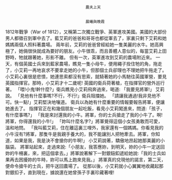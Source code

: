 
    	
									   
									   農夫上天
									   
									   
									   晨曦與晚霞
									   

1812年戰爭（War of 1812），又稱第二次獨立戰爭、英軍進攻美國。美國的大部份男人都徵召到軍中去了。藍艾莉的爸爸和哥哥也都從軍去了，家裏只剩下艾莉和她媽媽兩個人照料著農場。
兩年前，艾莉的爸爸曾經給她一隻美麗的水牛。她高興極了，她倆很快就成為要好的朋友。小牛很乖，而且善體人意似的，每當艾莉上田野時，牠就跟著她，形影不離。
但有一次，英軍進攻到艾莉的農場附近來。
一天，有個英國士兵來到藍家農場，瞧見一隻小母牛，便用繩子拴住牠的角，拖走了，小艾莉一再地哀求不要拿走她的小牛，但那個士兵卻理也不理她把牛拖走了。
小艾莉心裏很是悲憤，她連思索都沒有思索，就騎著她的小馬馳往英國軍營，要見英國指揮官。那時，小艾莉才十二歲呢!
英國的衛兵荷著槍，在指揮官的營外巡行著。
「喂!小鬼!幹什麼?」衛兵瞧見小艾莉飛奔過來，喝道:
「我要見將軍!」
艾莉說。
「見他有什麼事嗎?不行，不行!」衛兵阻擋她。
「請讓我通過!我非見他不可。快一點!」艾莉堅決地嚷道。
衛兵以為她有什麼重要的情報要報告將軍，便讓她進去了。
指揮官正在和幾個朋友一起吃飯，看見小艾莉闖進來，問道:「孩子，有什麼事嗎?」
「我是來討還我的小牛。將軍，你的士兵搶走了我的小牛了。啊!將軍，你得還我的小牛!」
「妳叫什麼名字?」將軍覺得這個小女孩勇敢而可愛，溫和地問。
「我叫藍艾莉，住在離這裏三哩外，我家還有一個媽媽。你看見我的小牛沒有?將軍，那隻牛是我親手養大的，我不能讓別人把牠牽去。將軍，你知道，如果是我，我是決不會搶你的牛啊!」
小艾莉說著，驕傲地昂起她那美麗的小腦袋。
將軍站起來，走過來說:「小朋友，我答應妳，到明天，妳的小牛一定送回妳的牛柵裏，來，把這個拿去。」將軍說著解下一對銀鈕釦遞給她說:「我的士兵如果再去困擾妳的牛時，妳可以馬上跑來見我。」
將軍真的兌現他的諾言，第二天，便命令搶牛的士兵，把牛送回農場了。
從那以後，小艾莉就小心翼翼地收藏起那對銀扣子，直到現在，據說還在她曾孫子手裏珍藏著哩!

